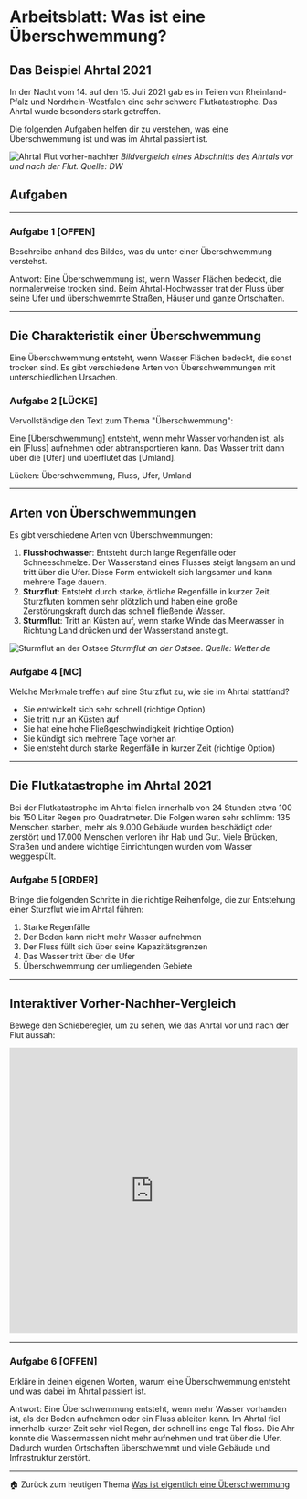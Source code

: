 # Arbeitsblatt: Was ist eine Überschwemmung?

## Das Beispiel Ahrtal 2021

In der Nacht vom 14. auf den 15. Juli 2021 gab es in Teilen von Rheinland-Pfalz und Nordrhein-Westfalen eine sehr schwere Flutkatastrophe. Das Ahrtal wurde besonders stark getroffen. 

Die folgenden Aufgaben helfen dir zu verstehen, was eine Überschwemmung ist und was im Ahrtal passiert ist.

![Ahrtal Flut vorher-nachher](https://static.dw.com/image/58298051_1004.webp)
*Bildvergleich eines Abschnitts des Ahrtals vor und nach der Flut. Quelle: DW*

## Aufgaben

---
### Aufgabe 1 [OFFEN]
Beschreibe anhand des Bildes, was du unter einer Überschwemmung verstehst.

Antwort: Eine Überschwemmung ist, wenn Wasser Flächen bedeckt, die normalerweise trocken sind. Beim Ahrtal-Hochwasser trat der Fluss über seine Ufer und überschwemmte Straßen, Häuser und ganze Ortschaften.

---

## Die Charakteristik einer Überschwemmung

Eine Überschwemmung entsteht, wenn Wasser Flächen bedeckt, die sonst trocken sind. Es gibt verschiedene Arten von Überschwemmungen mit unterschiedlichen Ursachen.

### Aufgabe 2 [LÜCKE]
Vervollständige den Text zum Thema "Überschwemmung":

Eine [Überschwemmung] entsteht, wenn mehr Wasser vorhanden ist, als ein [Fluss] aufnehmen oder abtransportieren kann. Das Wasser tritt dann über die [Ufer] und überflutet das [Umland].

Lücken: Überschwemmung, Fluss, Ufer, Umland

---

## Arten von Überschwemmungen

Es gibt verschiedene Arten von Überschwemmungen:

1. **Flusshochwasser**: Entsteht durch lange Regenfälle oder Schneeschmelze. Der Wasserstand eines Flusses steigt langsam an und tritt über die Ufer. Diese Form entwickelt sich langsamer und kann mehrere Tage dauern.
2. **Sturzflut**: Entsteht durch starke, örtliche Regenfälle in kurzer Zeit. Sturzfluten kommen sehr plötzlich und haben eine große Zerstörungskraft durch das schnell fließende Wasser.
3. **Sturmflut**: Tritt an Küsten auf, wenn starke Winde das Meerwasser in Richtung Land drücken und der Wasserstand ansteigt.

![Sturmflut an der Ostsee](https://aiswetter-a.akamaihd.net/masters/1372345/image.jpg)
*Sturmflut an der Ostsee. Quelle: Wetter.de*

### Aufgabe 4 [MC]
Welche Merkmale treffen auf eine Sturzflut zu, wie sie im Ahrtal stattfand?
- Sie entwickelt sich sehr schnell (richtige Option)
- Sie tritt nur an Küsten auf
- Sie hat eine hohe Fließgeschwindigkeit (richtige Option)
- Sie kündigt sich mehrere Tage vorher an
- Sie entsteht durch starke Regenfälle in kurzer Zeit (richtige Option)

---

## Die Flutkatastrophe im Ahrtal 2021

Bei der Flutkatastrophe im Ahrtal fielen innerhalb von 24 Stunden etwa 100 bis 150 Liter Regen pro Quadratmeter. Die Folgen waren sehr schlimm: 135 Menschen starben, mehr als 9.000 Gebäude wurden beschädigt oder zerstört und 17.000 Menschen verloren ihr Hab und Gut. Viele Brücken, Straßen und andere wichtige Einrichtungen wurden vom Wasser weggespült.

### Aufgabe 5 [ORDER]
Bringe die folgenden Schritte in die richtige Reihenfolge, die zur Entstehung einer Sturzflut wie im Ahrtal führen:

1. Starke Regenfälle
2. Der Boden kann nicht mehr Wasser aufnehmen
3. Der Fluss füllt sich über seine Kapazitätsgrenzen
4. Das Wasser tritt über die Ufer
5. Überschwemmung der umliegenden Gebiete

---

## Interaktiver Vorher-Nachher-Vergleich

Bewege den Schieberegler, um zu sehen, wie das Ahrtal vor und nach der Flut aussah:

<iframe src="https://mapcache.de/ahr/" width="100%" height="500" frameborder="0" style="border:0;" allowfullscreen="" loading="lazy"></iframe>

---

### Aufgabe 6 [OFFEN]
Erkläre in deinen eigenen Worten, warum eine Überschwemmung entsteht und was dabei im Ahrtal passiert ist.

Antwort: Eine Überschwemmung entsteht, wenn mehr Wasser vorhanden ist, als der Boden aufnehmen oder ein Fluss ableiten kann. Im Ahrtal fiel innerhalb kurzer Zeit sehr viel Regen, der schnell ins enge Tal floss. Die Ahr konnte die Wassermassen nicht mehr aufnehmen und trat über die Ufer. Dadurch wurden Ortschaften überschwemmt und viele Gebäude und Infrastruktur zerstört.

---

🏠 Zurück zum heutigen Thema [Was ist eigentlich eine Überschwemmung](Was%20ist%20eigentlich%20eine%20Überschwemmung)

